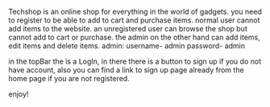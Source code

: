 Techshop is an online shop for everything in the world of gadgets.
you need to register to be able to add to cart and purchase items. normal user cannot add items to the website.
an unregistered user can browse the shop but cannot add to cart or purchase.
the admin on the other hand can add items, edit items and delete items.
admin:
username- admin
password- admin

in the topBar the is a LogIn, in there there is a button to sign up if you do not have account, also you can find a link to sign up page already from the home page if you are not registered.

enjoy!
